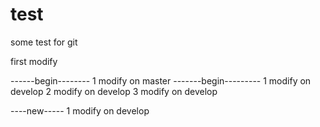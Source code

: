 test
====

some test for git

first modify


------begin--------
1 modify on master
-------begin---------
1 modify on develop
2 modify on develop
3 modify on develop

----new-----
1 modify on develop
